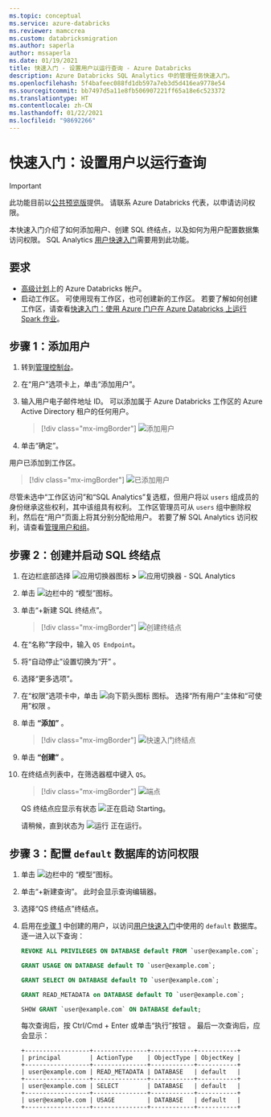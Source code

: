 ```yaml
---
ms.topic: conceptual
ms.service: azure-databricks
ms.reviewer: mamccrea
ms.custom: databricksmigration
ms.author: saperla
author: mssaperla
ms.date: 01/19/2021
title: 快速入门 - 设置用户以运行查询 - Azure Databricks
description: Azure Databricks SQL Analytics 中的管理任务快速入门。
ms.openlocfilehash: 5f4bafeec088fd1db597a7eb3d5d416ea9778e54
ms.sourcegitcommit: bb7497d5a11e8fb506907221ff65a18e6c523372
ms.translationtype: HT
ms.contentlocale: zh-CN
ms.lasthandoff: 01/22/2021
ms.locfileid: "98692266"
---
```

# <a name="quickstart-set-up-a-user-to-run-a-query"></a>快速入门：设置用户以运行查询

> [!IMPORTANT]
>
> 此功能目前以[公共预览版](../../release-notes/release-types.md)提供。 请联系 Azure Databricks 代表，以申请访问权限。

本快速入门介绍了如何添加用户、创建 SQL 终结点，以及如何为用户配置数据集访问权限。 SQL Analytics [用户快速入门](../user/user-quickstart.md)需要用到此功能。

## <a name="requirements"></a>要求

* [高级计划](https://databricks.com/product/azure-pricing)上的 Azure Databricks 帐户。
* 启动工作区。 可使用现有工作区，也可创建新的工作区。 若要了解如何创建工作区，请查看[快速入门：使用 Azure 门户在 Azure Databricks 上运行 Spark 作业](/databricks/scenarios/quickstart-create-databricks-workspace-portal?tabs=azure-portal)。

## <a name="step-1-add-a-user"></a><a id="add-a-user"> </a><a id="step-1-add-a-user"> </a>步骤 1：添加用户

1. 转到[管理控制台](../../administration-guide/admin-console.md)。
2. 在“用户”选项卡上，单击“添加用户”。
3. 输入用户电子邮件地址 ID。 可以添加属于 Azure Databricks 工作区的 Azure Active Directory 租户的任何用户。

   > [!div class="mx-imgBorder"]
   > ![添加用户](../../_static/images/admin-settings/users-email-azure.png)

4. 单击“确定”。

用户已添加到工作区。

> [!div class="mx-imgBorder"]
> ![已添加用户](../../_static/images/admin-settings/add-user.png)

尽管未选中“工作区访问”和“SQL Analytics”复选框，但用户将以 ``users`` 组成员的身份继承这些权利，其中该组具有权利。 工作区管理员可从 ``users`` 组中删除权利，然后在“用户”页面上将其分别分配给用户。 若要了解 SQL Analytics 访问权利，请查看[管理用户和组](users-groups.md)。

## <a name="step-2-create-and-start-a-sql-endpoint"></a>步骤 2：创建并启动 SQL 终结点

1. 在边栏底部选择 ![应用切换器图标](../../_static/images/icons/app-switcher-icon.png) **>** ![应用切换器 - SQL Analytics](../../_static/images/icons/app-sql.png)
2. 单击 ![边栏中的](../../_static/images/icons/endpoints-icon.png) “模型”图标。
3. 单击“+新建 SQL 终结点”。

   > [!div class="mx-imgBorder"]
   > ![创建终结点](../../_static/images/sql/create-endpoint-azure.png)

4. 在“名称”字段中，输入 ``QS Endpoint``。
5. 将“自动停止”设置切换为“开” 。
6. 选择“更多选项”。
7. 在“权限”选项卡中，单击 ![向下箭头图标](../../_static/images/sql/down-arrow-icon.png) 图标。 选择“所有用户”主体和“可使用”权限 。
8. 单击 **“添加”** 。

   > [!div class="mx-imgBorder"]
   > ![快速入门终结点](../../_static/images/sql/qs-endpoint-azure.png)

9. 单击 **“创建”** 。
10. 在终结点列表中，在筛选器框中键入 ``QS``。

    > [!div class="mx-imgBorder"]
    > ![端点](../../_static/images/sql/endpoints.png)

    QS 终结点应显示有状态 ![正在启动](../../_static/images/sql/endpoint-starting.png) Starting。

    请稍候，直到状态为 ![运行](../../_static/images/sql/endpoint-running.png) 正在运行。

## <a name="step-3-configure-access-to-the-default-database"></a>步骤 3：配置 ``default`` 数据库的访问权限

1. 单击 ![边栏中的](../../_static/images/icons/queries-icon.png) “模型”图标。
2. 单击“+新建查询”。 此时会显示查询编辑器。
3. 选择“QS 终结点”终结点。
4. 启用在[步骤 1](#add-a-user) 中创建的用户，以访问[用户快速入门](../user/user-quickstart.md)中使用的 ``default`` 数据库。 逐一进入以下查询：

   ```sql
   REVOKE ALL PRIVILEGES ON DATABASE default FROM `user@example.com`;

   GRANT USAGE ON DATABASE default TO `user@example.com`;

   GRANT SELECT ON DATABASE default TO `user@example.com`;

   GRANT READ_METADATA on DATABASE default TO `user@example.com`;

   SHOW GRANT `user@example.com` ON DATABASE default;
   ```

   每次查询后，按 Ctrl/Cmd + Enter 或单击“执行”按钮 。 最后一次查询后，应会显示：

   ```
   +------------------+---------------+------------+-----------+
   | principal        | ActionType    | ObjectType | ObjectKey |
   +------------------+---------------+------------+-----------+
   | user@example.com | READ_METADATA | DATABASE   | default   |
   +------------------+---------------+------------+-----------+
   | user@example.com | SELECT        | DATABASE   | default   |
   +------------------+---------------+------------+-----------+
   | user@example.com | USAGE         | DATABASE   | default   |
   +------------------+---------------+------------+-----------+
   ```